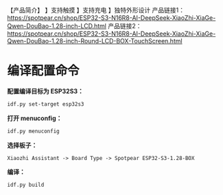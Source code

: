【产品简介】
】支持触摸
】支持充电
】独特外形设计
产品链接1：https://spotpear.cn/shop/ESP32-S3-N16R8-AI-DeepSeek-XiaoZhi-XiaGe-Qwen-DouBao-1.28-inch-LCD.html
产品链接2：https://spotpear.cn/shop/ESP32-S3-N16R8-AI-DeepSeek-XiaoZhi-XiaGe-Qwen-DouBao-1.28-inch-Round-LCD-BOX-TouchScreen.html
# 编译配置命令

**配置编译目标为 ESP32S3：**

```bash
idf.py set-target esp32s3
```

**打开 menuconfig：**

```bash
idf.py menuconfig
```

**选择板子：**

```
Xiaozhi Assistant -> Board Type -> Spotpear ESP32-S3-1.28-BOX
```

**编译：**

```bash
idf.py build
```
